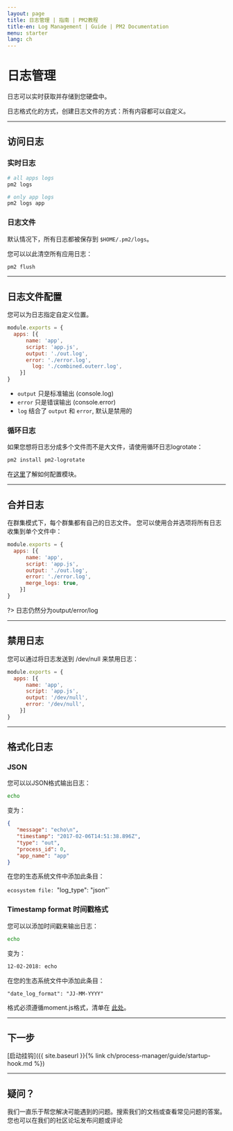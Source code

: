 ```yaml
---
layout: page
title: 日志管理 | 指南 | PM2教程
title-en: Log Management | Guide | PM2 Documentation
menu: starter
lang: ch
---
```


# 日志管理

日志可以实时获取并存储到您硬盘中。

日志格式化的方式，创建日志文件的方式：所有内容都可以自定义。

---

## 访问日志

### 实时日志

```bash
# all apps logs
pm2 logs

# only app logs
pm2 logs app
```

### 日志文件

默认情况下，所有日志都被保存到 `$HOME/.pm2/logs`。

您可以以此清空所有应用日志：

```bash
pm2 flush
```

---

## 日志文件配置

您可以为日志指定自定义位置。

```javascript
module.exports = {
  apps: [{
      name: 'app',
      script: 'app.js',
      output: './out.log',
      error: './error.log',
	    log: './combined.outerr.log',
    }]
}
```

- `output` 只是标准输出 (console.log)
- `error` 只是错误输出 (console.error)
- `log` 结合了 `output` 和 `error`, 默认是禁用的

### 循环日志

如果您想将日志分成多个文件而不是大文件，请使用循环日志logrotate：

```bash
pm2 install pm2-logrotate
```

在[这里](https://github.com/keymetrics/pm2-logrotate)了解如何配置模块。

---

## 合并日志

在群集模式下，每个群集都有自己的日志文件。 您可以使用合并选项将所有日志收集到单个文件中：

```javascript
module.exports = {
  apps: [{
      name: 'app',
      script: 'app.js',
      output: './out.log',
      error: './error.log',
      merge_logs: true,
    }]
}
```

?> 日志仍然分为output/error/log

---

## 禁用日志

您可以通过将日志发送到 /dev/null 来禁用日志：

```javascript
module.exports = {
  apps: [{
      name: 'app',
      script: 'app.js',
      output: '/dev/null',
      error: '/dev/null',
    }]
}
```

---

## 格式化日志

### JSON

您可以以JSON格式输出日志：

```bash
echo
```

变为：

```json
{
   "message": "echo\n",
   "timestamp": "2017-02-06T14:51:38.896Z",
   "type": "out",
   "process_id": 0,
   "app_name": "app"
}
```

在您的生态系统文件中添加此条目：

`ecosystem file: `"log_type": "json"`

### Timestamp format 时间戳格式

您可以以添加时间戳来输出日志：

```bash
echo
```

变为：

```bash
12-02-2018: echo
```

在您的生态系统文件中添加此条目：

`"date_log_format": "JJ-MM-YYYY"`

格式必须遵循moment.js格式，清单在 [此处](https://momentjs.com/docs/#/parsing/string-format/)。

---

## 下一步

[启动挂钩]({{ site.baseurl }}{% link ch/process-manager/guide/startup-hook.md %})

---

## 疑问？

我们一直乐于帮您解决可能遇到的问题。搜索我们的文档或查看常见问题的答案。您也可以在我们的社区论坛发布问题或评论